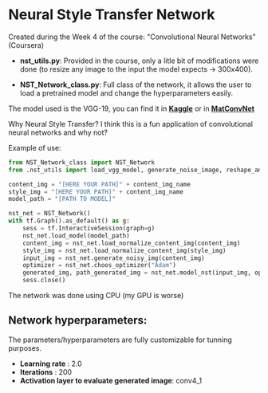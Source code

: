 # Neural Style Transfer Network

Created during the Week 4 of the course: "Convolutional Neural Networks" (Coursera)

* __nst_utils.py__: Provided in the course, only a litle bit of modifications were done (to resize any image to the input the model expects -> 300x400). 

* __NST_Network_class.py__: Full class of the network, it allows the user to load a pretrained model and change the hyperparameters easily.

The model used is the VGG-19,  you can find it in __[Kaggle](https://www.kaggle.com/teksab/imagenetvggverydeep19mat/version/1)__ or in __[MatConvNet](http://www.vlfeat.org/matconvnet/pretrained/)__

Why Neural Style Transfer? I think this is a fun application of convolutional neural networks and why not?

Example of use:
```python
from NST_Network_class import NST_Network
from .nst_utils import load_vgg_model, generate_noise_image, reshape_and_normalize_image, save_image

content_img = "[HERE YOUR PATH]" + content_img_name
style_img = "[HERE YOUR PATH]" + content_img_name
model_path = "[PATH TO MODEL]"

nst_net = NST_Network()
with tf.Graph().as_default() as g:
	sess = tf.InteractiveSession(graph=g)
	nst_net.load_model(model_path)
	content_img = nst_net.load_normalize_content_img(content_img)
	style_img = nst_net.load_normalize_content_img(style_img)
	input_img = nst_net.generate_noisy_img(content_img)
	optimizer = nst_net.choos_optimizer("Adam")
	generated_img, path_generated_img = nst_net.model_nst(input_img, optimizer, content_img, "output_img", g, sess)
	sess.close()
```

The network was done using CPU (my GPU is worse)

## Network hyperparameters:

The parameters/hyperparameters are fully customizable for tunning purposes. 

* __Learning rate__ : 2.0
* __Iterations__ : 200
* __Activation layer to evaluate generated image__: conv4_1
